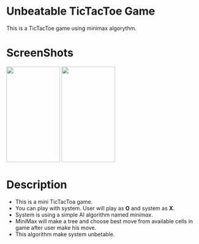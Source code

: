 # Unbeatable TicTacToe Game
This is a TicTacToe game using minimax algorythm.

# ScreenShots
<p float="left">
    <img src="https://user-images.githubusercontent.com/23487067/72918053-4019b900-3d5a-11ea-8ddd-14a440d7129b.png" width="140" height="250" />
    <img src="https://user-images.githubusercontent.com/23487067/72918164-70615780-3d5a-11ea-8655-630729717f0a.png" width="140" height="250" />
</p>

# Description
- This is a mini TicTacToa game.
- You can play with system. User will play as **O** and system as **X**.
- System is using a simple AI algorithm named *minimax*.
- MiniMax will make a tree and choose best move from available cells in game after user make his move.
- This algorithm make system unbetable.
